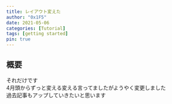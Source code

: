 ```yaml
---
title: レイアウト変えた
author: "0x1F5"
date: 2021-05-06
categories: [Tutorial]
tags: [getting started]
pin: true
---
```


## 概要

それだけです  
4月頭からずっと変える変える言ってましたがようやく変更しました  
過去記事もアップしていきたいと思います
